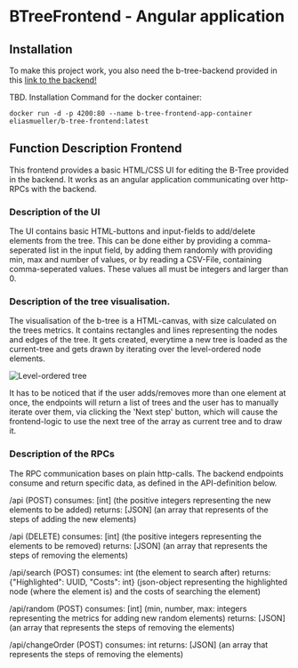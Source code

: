 # BTreeFrontend - Angular application

## Installation
To make this project work, you also need the b-tree-backend provided in this [link to the backend!](https://github.com/julian-stein/b-tree-backend)

TBD. Installation Command for the docker container:
```
docker run -d -p 4200:80 --name b-tree-frontend-app-container eliasmueller/b-tree-frontend:latest
```

## Function Description Frontend
This frontend provides a basic HTML/CSS UI for editing the B-Tree provided in the backend.
It works as an angular application communicating over http-RPCs with the backend.

### Description of the UI
The UI contains basic HTML-buttons and input-fields to add/delete elements from the tree.
This can be done either by providing a comma-seperated list in the input field,
by adding them randomly with providing min, max and number of values, or by reading a 
CSV-File, containing comma-seperated values.
These values all must be integers and larger than 0.

### Description of the tree visualisation.
The visualisation of the b-tree is a HTML-canvas, with size calculated on the trees metrics.
It contains rectangles and lines representing the nodes and edges of the tree.
It gets created, everytime a new tree is loaded as the current-tree and gets drawn
by iterating over the level-ordered node elements.


![Level-ordered tree](https://upload.wikimedia.org/wikipedia/commons/d/d1/Sorted_binary_tree_breadth-first_traversal.svg)

It has to be noticed that if the user adds/removes more than one element at once,
the endpoints will return a list of trees and the user has to manually iterate over them,
via clicking the 'Next step' button, which will cause the frontend-logic to use the next 
tree of the array as current tree and to draw it.

### Description of the RPCs
The RPC communication bases on plain http-calls. The backend endpoints consume and return specific data,
as defined in the API-definition below.

/api (POST)
consumes: [int] (the positive integers representing the new elements to be added)
returns: [JSON] (an array that represents of the steps of adding the new elements)

/api (DELETE)
consumes: [int] (the positive integers representing the  elements to be removed)
returns: [JSON] (an array that represents the steps of removing the elements)

/api/search (POST)
consumes: int (the element to search after)
returns: {"Highlighted": UUID, "Costs": int} (json-object representing the highlighted node (where the element is) and the costs of searching the element)

/api/random (POST)
consumes: [int] (min, number, max: integers representing the metrics for adding new random elements)
returns: [JSON] (an array that represents the steps of removing the elements)

/api/changeOrder (POST)
consumes: int
returns: [JSON] (an array that represents the steps of removing the elements)
